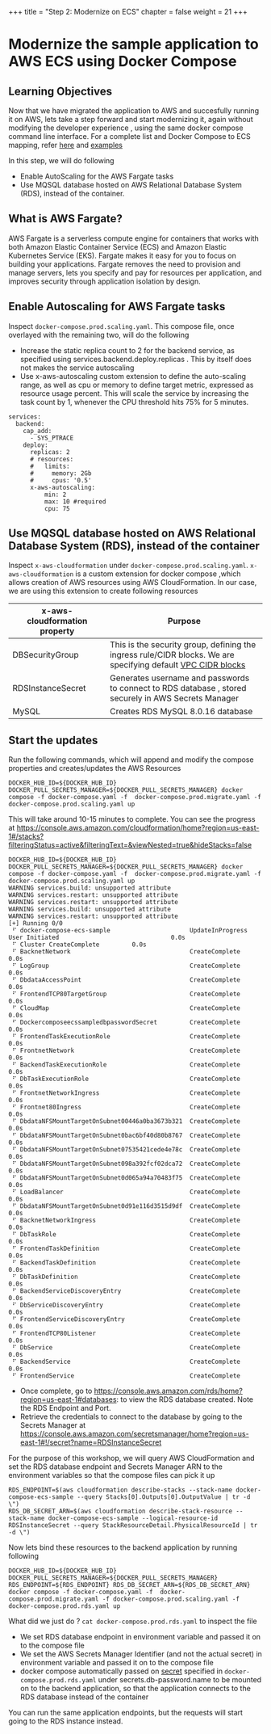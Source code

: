 +++
title = "Step 2: Modernize on ECS"
chapter = false
weight = 21
+++

# Modernize the sample application to AWS ECS using Docker Compose

## Learning Objectives

Now that we have migrated the application to AWS and succesfully running it on AWS, lets take a step forward and start modernizing it, again without modifying the developer experience , using the same docker compose command line interface. For a complete list and Docker Compose to ECS mapping, refer [here](https://docs.docker.com/cloud/ecs-compose-features/) and [examples](https://docs.docker.com/cloud/ecs-compose-examples/)

In this step, we will do following

* Enable AutoScaling for the AWS Fargate tasks
* Use MQSQL database hosted on AWS Relational Database System (RDS), instead of the container.

## What is AWS Fargate?
AWS Fargate is a serverless compute engine for containers that works with both Amazon Elastic Container Service (ECS) and Amazon Elastic Kubernetes Service (EKS). Fargate makes it easy for you to focus on building your applications. Fargate removes the need to provision and manage servers, lets you specify and pay for resources per application, and improves security through application isolation by design.


## Enable Autoscaling for AWS Fargate tasks

Inspect `docker-compose.prod.scaling.yaml`. This compose file, once overlayed with the remaining two, will do the following

* Increase the static replica count to 2 for the backend service, as specified using services.backend.deploy.replicas . This by itself does not makes the service autoscaling
* Use x-aws-autoscaling custom extension to define the auto-scaling range, as well as cpu or memory to define target metric, expressed as resource usage percent. This will scale the service by increasing the task count by 1, whenever the CPU threshold hits 75% for 5 minutes.

```
services:
  backend:
    cap_add: 
      - SYS_PTRACE
    deploy:
      replicas: 2
      # resources:
      #   limits:
      #     memory: 2Gb
      #     cpus: '0.5'
      x-aws-autoscaling:
          min: 2
          max: 10 #required
          cpu: 75
```

## Use MQSQL database hosted on AWS Relational Database System (RDS), instead of the container

Inspect `x-aws-cloudformation` under `docker-compose.prod.scaling.yaml`. `x-aws-cloudformation` is a custom extension for docker compose ,which allows creation of AWS resources using AWS CloudFormation. In our case, we are using this extension to create following resources

x-aws-cloudformation property | Purpose 
--- | --- 
DBSecurityGroup | This is the security group, defining the ingress rule/CIDR blocks. We are specifying default [VPC CIDR blocks](https://docs.aws.amazon.com/vpc/latest/userguide/default-vpc.html)
RDSInstanceSecret | Generates username and passwords to connect to RDS database , stored securely in AWS Secrets Manager
MySQL | Creates RDS MySQL 8.0.16 database 

## Start the updates

Run the following commands, which will append and modify the compose properties and creates/updates the AWS Resources

```
DOCKER_HUB_ID=${DOCKER_HUB_ID} DOCKER_PULL_SECRETS_MANAGER=${DOCKER_PULL_SECRETS_MANAGER} docker compose -f docker-compose.yaml -f  docker-compose.prod.migrate.yaml -f docker-compose.prod.scaling.yaml up
```

This will take around 10-15 minutes to complete. You can see the progress at https://console.aws.amazon.com/cloudformation/home?region=us-east-1#/stacks?filteringStatus=active&filteringText=&viewNested=true&hideStacks=false

```
DOCKER_HUB_ID=${DOCKER_HUB_ID} DOCKER_PULL_SECRETS_MANAGER=${DOCKER_PULL_SECRETS_MANAGER} docker compose -f docker-compose.yaml -f  docker-compose.prod.migrate.yaml -f docker-compose.prod.scaling.yaml up
WARNING services.build: unsupported attribute        
WARNING services.restart: unsupported attribute      
WARNING services.restart: unsupported attribute      
WARNING services.build: unsupported attribute        
WARNING services.restart: unsupported attribute      
[+] Running 0/0
 ⠋ docker-compose-ecs-sample                      UpdateInProgress User Initiated                               0.0s
 ⠋ Cluster CreateComplete         0.0s
 ⠋ BacknetNetwork                                 CreateComplete         0.0s
 ⠋ LogGroup                                       CreateComplete         0.0s
 ⠋ DbdataAccessPoint                              CreateComplete         0.0s
 ⠋ FrontendTCP80TargetGroup                       CreateComplete         0.0s
 ⠋ CloudMap                                       CreateComplete         0.0s
 ⠋ DockercomposeecssampledbpasswordSecret         CreateComplete         0.0s
 ⠋ FrontendTaskExecutionRole                      CreateComplete         0.0s
 ⠋ FrontnetNetwork                                CreateComplete         0.0s
 ⠋ BackendTaskExecutionRole                       CreateComplete         0.0s
 ⠋ DbTaskExecutionRole                            CreateComplete         0.0s
 ⠋ FrontnetNetworkIngress                         CreateComplete         0.0s
 ⠋ Frontnet80Ingress                              CreateComplete         0.0s
 ⠋ DbdataNFSMountTargetOnSubnet00446a0ba3673b321  CreateComplete         0.0s
 ⠋ DbdataNFSMountTargetOnSubnet0bac6bf40d80b8767  CreateComplete         0.0s
 ⠋ DbdataNFSMountTargetOnSubnet07535421cede4e78c  CreateComplete         0.0s
 ⠋ DbdataNFSMountTargetOnSubnet098a392fcf02dca72  CreateComplete         0.0s
 ⠋ DbdataNFSMountTargetOnSubnet0d065a94a70483f75  CreateComplete         0.0s
 ⠋ LoadBalancer                                   CreateComplete         0.0s
 ⠋ DbdataNFSMountTargetOnSubnet0d91e116d3515d9df  CreateComplete         0.0s
 ⠋ BacknetNetworkIngress                          CreateComplete         0.0s
 ⠋ DbTaskRole                                     CreateComplete         0.0s
 ⠋ FrontendTaskDefinition                         CreateComplete         0.0s
 ⠋ BackendTaskDefinition                          CreateComplete         0.0s
 ⠋ DbTaskDefinition                               CreateComplete         0.0s
 ⠋ BackendServiceDiscoveryEntry                   CreateComplete         0.0s
 ⠋ DbServiceDiscoveryEntry                        CreateComplete         0.0s
 ⠋ FrontendServiceDiscoveryEntry                  CreateComplete         0.0s
 ⠋ FrontendTCP80Listener                          CreateComplete         0.0s
 ⠋ DbService                                      CreateComplete         0.0s
 ⠋ BackendService                                 CreateComplete         0.0s
 ⠋ FrontendService                                CreateComplete       
 ```

* Once complete, go to https://console.aws.amazon.com/rds/home?region=us-east-1#databases: to view the RDS database created. Note the RDS Endpoint and Port.
* Retrieve the credentials to connect to the database by going to the Secrets Manager at https://console.aws.amazon.com/secretsmanager/home?region=us-east-1#!/secret?name=RDSInstanceSecret

For the purpose of this workshop, we will query AWS CloudFormation and set the RDS database endpoint and Secrets Manager ARN to the environment variables so that the compose files can pick it up

```
RDS_ENDPOINT=$(aws cloudformation describe-stacks --stack-name docker-compose-ecs-sample --query Stacks[0].Outputs[0].OutputValue | tr -d \")
RDS_DB_SECRET_ARN=$(aws cloudformation describe-stack-resource --stack-name docker-compose-ecs-sample --logical-resource-id RDSInstanceSecret --query StackResourceDetail.PhysicalResourceId | tr -d \")
```

Now lets bind these resources to the backend application by running following

```
DOCKER_HUB_ID=${DOCKER_HUB_ID} DOCKER_PULL_SECRETS_MANAGER=${DOCKER_PULL_SECRETS_MANAGER} RDS_ENDPOINT=${RDS_ENDPOINT} RDS_DB_SECRET_ARN=${RDS_DB_SECRET_ARN} docker compose -f docker-compose.yaml -f  docker-compose.prod.migrate.yaml -f docker-compose.prod.scaling.yaml -f docker-compose.prod.rds.yaml up
```

What did we just do ? `cat docker-compose.prod.rds.yaml` to inspect the file

* We set RDS database endpoint in environment variable and passed it on to the compose file
* We set the AWS Secrets Manager Identifier (and not the actual secret) in environment variable and passed it on to the compose file
* docker compose automatically passed on [secret](https://docs.docker.com/cloud/ecs-compose-examples/#secrets) specified in  `docker-compose.prod.rds.yaml` under secrets.db-password.name to be mounted on to the backend application, so that the application connects to the RDS database instead of the container


You can run the same application endpoints, but the requests will start going to the RDS instance instead.
